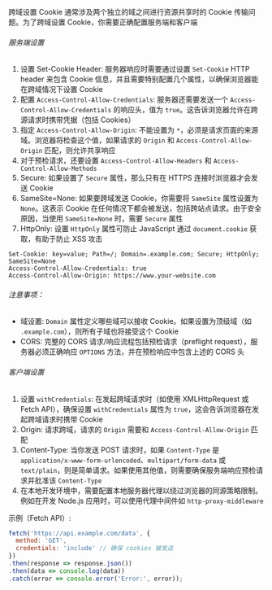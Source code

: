 跨域设置 Cookie 通常涉及两个独立的域之间进行资源共享时的 Cookie 传输问题。为了跨域设置 Cookie，你需要正确配置服务端和客户端

###### 服务端设置

1. 设置 Set-Cookie Header: 服务器响应时需要通过设置 `Set-Cookie` HTTP header 来包含 Cookie 信息，并且需要特别配置几个属性，以确保浏览器能在跨域情况下设置 Cookie
2. 配置 `Access-Control-Allow-Credentials`: 服务器还需要发送一个 `Access-Control-Allow-Credentials` 的响应头，值为 `true`。这告诉浏览器允许在跨源请求时携带凭据（包括 Cookies）
3. 指定 `Access-Control-Allow-Origin`: 不能设置为 `*`，必须是请求页面的来源域。浏览器将检查这个值，如果请求的 `Origin` 和 `Access-Control-Allow-Origin` 匹配，则允许共享响应
4. 对于预检请求，还要设置 `Access-Control-Allow-Headers` 和 `Access-Control-Allow-Methods`
5. Secure: 如果设置了 `Secure` 属性，那么只有在 HTTPS 连接时浏览器才会发送 Cookie
6. SameSite=None: 如果要跨域发送 Cookie，你需要将 `SameSite` 属性设置为 `None`。这表示 Cookie 在任何情况下都会被发送，包括跨站点请求。由于安全原因，当使用 `SameSite=None` 时，需要 `Secure` 属性
7. HttpOnly: 设置 `HttpOnly` 属性可防止 JavaScript 通过 `document.cookie` 获取，有助于防止 XSS 攻击

```HTTP
Set-Cookie: key=value; Path=/; Domain=.example.com; Secure; HttpOnly; SameSite=None
Access-Control-Allow-Credentials: true
Access-Control-Allow-Origin: https://www.your-website.com
```

###### 注意事项：

- 域设置: `Domain` 属性定义哪些域可以接收 Cookie。如果设置为顶级域（如 `.example.com`），则所有子域也将接受这个 Cookie
- CORS: 完整的 CORS 请求/响应流程包括预检请求（preflight request），服务器必须正确响应 `OPTIONS` 方法，并在预检响应中包含上述的 CORS 头

###### 客户端设置

1. 设置 `withCredentials`: 在发起跨域请求时（如使用 XMLHttpRequest 或 Fetch API），确保设置 `withCredentials` 属性为 `true`，这会告诉浏览器在发起跨域请求时携带 Cookie
2. Origin: 请求跨域，请求的 `Origin` 需要和 `Access-Control-Allow-Origin` 匹配
3. Content-Type: 当你发送 POST 请求时，如果 `Content-Type` 是 `application/x-www-form-urlencoded`、`multipart/form-data` 或 `text/plain`，则是简单请求。如果使用其他值，则需要确保服务端响应预检请求并批准该 `Content-Type`
4. 在本地开发环境中，需要配置本地服务器代理以绕过浏览器的同源策略限制。例如在开发 Node.js 应用时，可以使用代理中间件如 `http-proxy-middleware`

示例（Fetch API）:

```JavaScript
fetch('https://api.example.com/data', {
  method: 'GET',
  credentials: 'include' // 确保 cookies 被发送
})
.then(response => response.json())
.then(data => console.log(data))
.catch(error => console.error('Error:', error));
```



